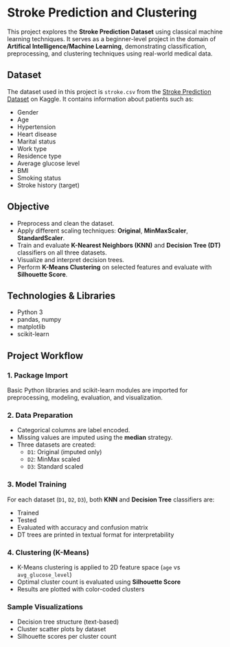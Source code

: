 # Stroke Prediction and Clustering

This project explores the **Stroke Prediction Dataset** using classical machine learning techniques. It serves as a beginner-level project in the domain of **Artifical Intelligence/Machine Learning**, demonstrating classification, preprocessing, and clustering techniques using real-world medical data.

## Dataset

The dataset used in this project is `stroke.csv` from the [Stroke Prediction Dataset](https://www.kaggle.com/datasets/fedesoriano/stroke-prediction-dataset) on Kaggle. It contains information about patients such as:

- Gender
- Age
- Hypertension
- Heart disease
- Marital status
- Work type
- Residence type
- Average glucose level
- BMI
- Smoking status
- Stroke history (target)

## Objective

- Preprocess and clean the dataset.
- Apply different scaling techniques: **Original**, **MinMaxScaler**, **StandardScaler**.
- Train and evaluate **K-Nearest Neighbors (KNN)** and **Decision Tree (DT)** classifiers on all three datasets.
- Visualize and interpret decision trees.
- Perform **K-Means Clustering** on selected features and evaluate with **Silhouette Score**.

## Technologies & Libraries

- Python 3
- pandas, numpy
- matplotlib
- scikit-learn

## Project Workflow

### 1. Package Import
Basic Python libraries and scikit-learn modules are imported for preprocessing, modeling, evaluation, and visualization.

### 2. Data Preparation
- Categorical columns are label encoded.
- Missing values are imputed using the **median** strategy.
- Three datasets are created:
  - `D1`: Original (imputed only)
  - `D2`: MinMax scaled
  - `D3`: Standard scaled

### 3. Model Training
For each dataset (`D1`, `D2`, `D3`), both **KNN** and **Decision Tree** classifiers are:
- Trained
- Tested
- Evaluated with accuracy and confusion matrix
- DT trees are printed in textual format for interpretability

### 4. Clustering (K-Means)
- K-Means clustering is applied to 2D feature space (`age` vs `avg_glucose_level`)
- Optimal cluster count is evaluated using **Silhouette Score**
- Results are plotted with color-coded clusters
  
### Sample Visualizations
- Decision tree structure (text-based)
- Cluster scatter plots by dataset
- Silhouette scores per cluster count
